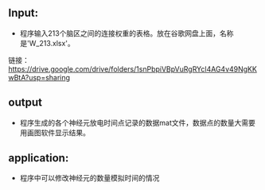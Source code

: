 ## Input:

* 程序输入213个脑区之间的连接权重的表格。放在谷歌网盘上面，名称是'W_213.xlsx'。

链接：https://drive.google.com/drive/folders/1snPbpiVBpVuRgRYcl4AG4v49NgKKwBtA?usp=sharing


## output

* 程序生成的各个神经元放电时间点记录的数据mat文件，数据点的数量大需要用画图软件显示结果。

## application:

* 程序中可以修改神经元的数量模拟时间的情况
